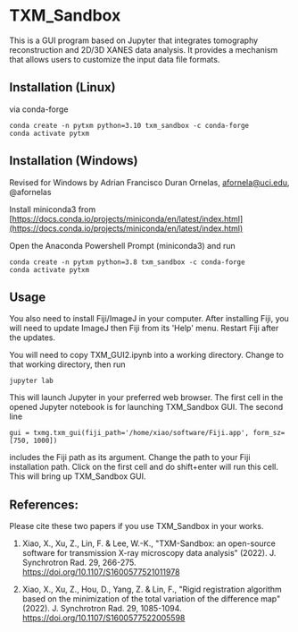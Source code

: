 # TXM_Sandbox
This is a GUI program based on Jupyter that integrates tomography reconstruction and 2D/3D XANES data analysis. It provides a mechanism that allows users to customize the input data file formats.


## Installation (Linux)
  via conda-forge

	conda create -n pytxm python=3.10 txm_sandbox -c conda-forge
	conda activate pytxm

## Installation (Windows)

Revised for Windows by Adrian Francisco Duran Ornelas, afornela@uci.edu, @afornelas

Install miniconda3 from [https://docs.conda.io/projects/miniconda/en/latest/index.html](https://docs.conda.io/projects/miniconda/en/latest/index.html)

Open the Anaconda Powershell Prompt (miniconda3) and run

	conda create -n pytxm python=3.8 txm_sandbox -c conda-forge
	conda activate pytxm

## Usage

  You also need to install Fiji/ImageJ in your computer. After installing Fiji, you will need to update ImageJ then Fiji from its 'Help' menu. Restart Fiji after the updates.

  You will need to copy TXM_GUI2.ipynb into a working directory. Change to that working directory, then run

	jupyter lab
  
  This will launch Jupyter in your preferred web browser. The first cell in the opened Jupyter notebook is for launching TXM_Sandbox GUI. The second line

	gui = txmg.txm_gui(fiji_path='/home/xiao/software/Fiji.app', form_sz=[750, 1000])

includes the Fiji path as its argument. Change the path to your Fiji installation path. Click on the first cell and do shift+enter will run this cell. This will bring up TXM_Sandbox GUI. 

## References:

  Please cite these two papers if you use TXM_Sandbox in your works.

1. Xiao, X., Xu, Z., Lin, F. & Lee, W.-K., "TXM-Sandbox: an open-source software for transmission X-ray microscopy data analysis" (2022). J. Synchrotron Rad. 29, 266-275. https://doi.org/10.1107/S1600577521011978

2. Xiao, X., Xu, Z., Hou, D., Yang, Z. & Lin, F., "Rigid registration algorithm based on the minimization of the total variation of the difference map" (2022). J. Synchrotron Rad. 29, 1085-1094. https://doi.org/10.1107/S1600577522005598
